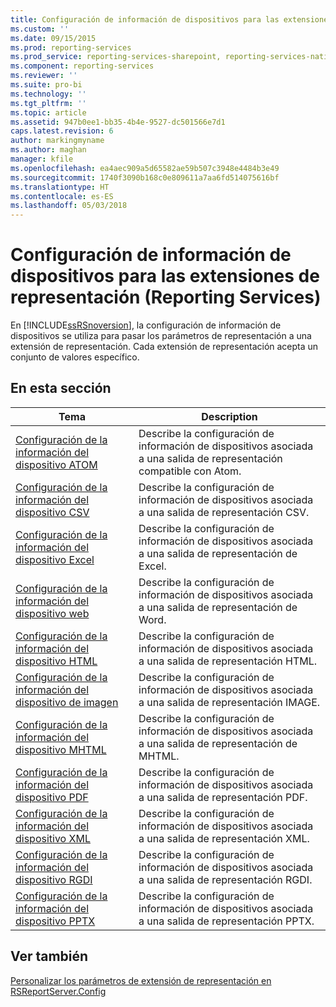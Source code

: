 ```yaml
---
title: Configuración de información de dispositivos para las extensiones de representación (Reporting Services) | Microsoft Docs
ms.custom: ''
ms.date: 09/15/2015
ms.prod: reporting-services
ms.prod_service: reporting-services-sharepoint, reporting-services-native
ms.component: reporting-services
ms.reviewer: ''
ms.suite: pro-bi
ms.technology: ''
ms.tgt_pltfrm: ''
ms.topic: article
ms.assetid: 947b0ee1-bb35-4b4e-9527-dc501566e7d1
caps.latest.revision: 6
author: markingmyname
ms.author: maghan
manager: kfile
ms.openlocfilehash: ea4aec909a5d65582ae59b507c3948e4484b3e49
ms.sourcegitcommit: 1740f3090b168c0e809611a7aa6fd514075616bf
ms.translationtype: HT
ms.contentlocale: es-ES
ms.lasthandoff: 05/03/2018
---
```

# <a name="device-information-settings-for-rendering-extensions-reporting-services"></a>Configuración de información de dispositivos para las extensiones de representación (Reporting Services)
  En [!INCLUDE[ssRSnoversion](../includes/ssrsnoversion-md.md)], la configuración de información de dispositivos se utiliza para pasar los parámetros de representación a una extensión de representación. Cada extensión de representación acepta un conjunto de valores específico.  
  
## <a name="in-this-section"></a>En esta sección  
  
|Tema|Description|  
|-----------|-----------------|  
|[Configuración de la información del dispositivo ATOM](../reporting-services/atom-device-information-settings.md)|Describe la configuración de información de dispositivos asociada a una salida de representación compatible con Atom.|  
|[Configuración de la información del dispositivo CSV](../reporting-services/csv-device-information-settings.md)|Describe la configuración de información de dispositivos asociada a una salida de representación CSV.|  
|[Configuración de la información del dispositivo Excel](../reporting-services/excel-device-information-settings.md)|Describe la configuración de información de dispositivos asociada a una salida de representación de Excel.|  
|[Configuración de la información del dispositivo web](../reporting-services/word-device-information-settings.md)|Describe la configuración de información de dispositivos asociada a una salida de representación de Word.|  
|[Configuración de la información del dispositivo HTML](../reporting-services/html-device-information-settings.md)|Describe la configuración de información de dispositivos asociada a una salida de representación HTML.|  
|[Configuración de la información del dispositivo de imagen](../reporting-services/image-device-information-settings.md)|Describe la configuración de información de dispositivos asociada a una salida de representación IMAGE.|  
|[Configuración de la información del dispositivo MHTML](../reporting-services/mhtml-device-information-settings.md)|Describe la configuración de información de dispositivos asociada a una salida de representación de MHTML.|  
|[Configuración de la información del dispositivo PDF](../reporting-services/pdf-device-information-settings.md)|Describe la configuración de información de dispositivos asociada a una salida de representación PDF.|  
|[Configuración de la información del dispositivo XML](../reporting-services/xml-device-information-settings.md)|Describe la configuración de información de dispositivos asociada a una salida de representación XML.|  
|[Configuración de la información del dispositivo RGDI](../reporting-services/rgdi-device-information-settings.md)|Describe la configuración de información de dispositivos asociada a una salida de representación RGDI.|  
|[Configuración de la información del dispositivo PPTX](../reporting-services/pptx-device-information-settings.md)|Describe la configuración de información de dispositivos asociada a una salida de representación PPTX.|  
  
## <a name="see-also"></a>Ver también  
 [Personalizar los parámetros de extensión de representación en RSReportServer.Config](../reporting-services/customize-rendering-extension-parameters-in-rsreportserver-config.md)  
  
  

